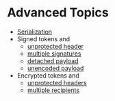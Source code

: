 Advanced Topics
===============

* [Serialization](serialization.md)
* Signed tokens and
    * [unprotected header](jws/unprotected_header.md)
    * [multiple signatures](jws/multiple_signatures.md)
    * [detached payload](jws/detached_payload.md)
    * [unencoded payload](jws/unencoded_payload.md)
* Encrypted tokens and
    * [unprotected headers](jwe/unprotected_headers.md)
    * [multiple recipients](jwe/multiple_recipients.md)
